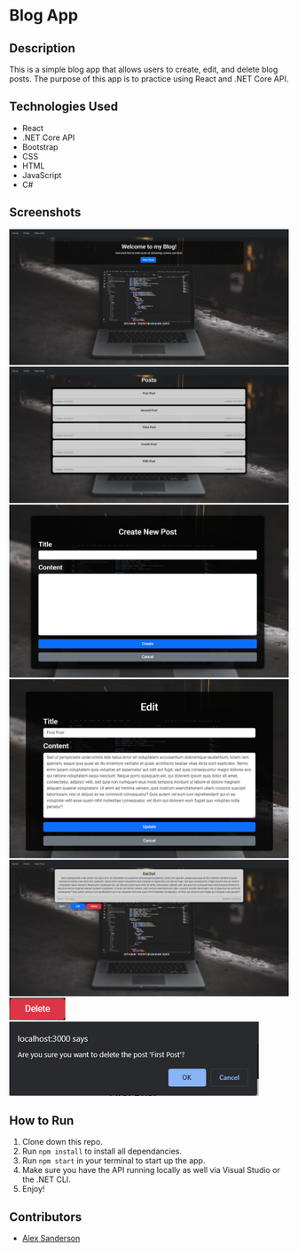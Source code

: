 # Blog App

## Description
This is a simple blog app that allows users to create, edit, and delete blog posts. The purpose of this app is to practice using React and .NET Core API.

## Technologies Used
* React
* .NET Core API
* Bootstrap
* CSS
* HTML
* JavaScript
* C#

## Screenshots
![Main View](./readme-assets/HomePage.png)
![Posts View](./readme-assets/PostsPage.png)
![Create View](./readme-assets/CreatePost.png)
![Edit View](./readme-assets/EditPost.png)
![Details View](./readme-assets/PostDetails.png)
![Delete View](./readme-assets/DeleteButton.png)
![Confirm Delete View](./readme-assets/DeleteConfirmation.png)


## How to Run
1. Clone down this repo.
2. Run `npm install` to install all dependancies.
3. Run `npm start` in your terminal to start up the app.
4. Make sure you have the API running locally as well via Visual Studio or the .NET CLI.
5. Enjoy!

## Contributors
* [Alex Sanderson](https://github.com/Vexelior)